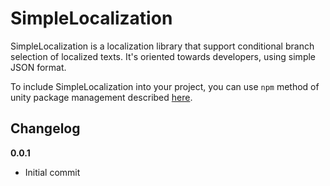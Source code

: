 # SimpleLocalization

SimpleLocalization is a localization library that support conditional branch selection of localized texts. It's oriented towards developers, using simple JSON format.

To include SimpleLocalization into your project, you can use `npm` method of unity package management described [here](https://github.com/minhhh/UBootstrap).

## Changelog

**0.0.1**

* Initial commit

<br/>

